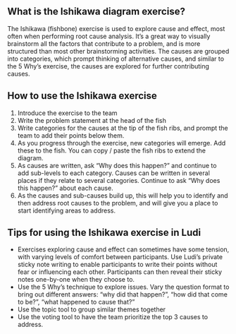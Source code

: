 ## What is the Ishikawa diagram exercise?

The Ishikawa (fishbone) exercise is used to explore cause and effect, most often when performing root cause analysis. It’s a great way to visually brainstorm all the factors that contribute to a problem, and is more structured than most other brainstorming activities. The causes are grouped into categories, which prompt thinking of alternative causes, and similar to the 5 Why’s exercise, the causes are explored for further contributing causes.

## How to use the Ishikawa exercise

1.  Introduce the exercise to the team
2.  Write the problem statement at the head of the fish
3.  Write categories for the causes at the tip of the fish ribs, and prompt the team to add their points below them.
4.  As you progress through the exercise, new categories will emerge. Add these to the fish. You can copy / paste the fish ribs to extend the diagram.
5.  As causes are written, ask “Why does this happen?” and continue to add sub-levels to each category. Causes can be written in several places if they relate to several categories. Continue to ask “Why does this happen?” about each cause.
6.  As the causes and sub-causes build up, this will help you to identify and then address root causes to the problem, and will give you a place to start identifying areas to address.

## Tips for using the Ishikawa exercise in Ludi

- Exercises exploring cause and effect can sometimes have some tension, with varying levels of comfort between participants. Use Ludi’s private sticky note writing to enable participants to write their points without fear or influencing each other. Participants can then reveal their sticky notes one-by-one when they choose to.
- Use the 5 Why’s technique to explore issues. Vary the question format to bring out different answers: “why did that happen?”, “how did that come to be?”, “what happened to cause that?”
- Use the topic tool to group similar themes together
- Use the voting tool to have the team prioritize the top 3 causes to address.
